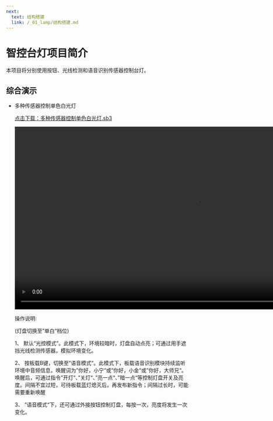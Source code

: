 ```yaml
---
next:
  text: 结构搭建
  link: /_01_lamp/结构搭建.md
---
```


# 智控台灯项目简介

本项目将分别使用按钮、光线检测和语音识别传感器控制台灯。

## 综合演示

- 多种传感器控制单色白光灯

  <a href="/tutorial/cfdsx/sb3/01/多种传感器控制单色白光灯.sb3">点击下载：多种传感器控制单色白光灯.sb3</a>

  <video src="https://dict.cfunworld.com/tutorial/%E8%A7%86%E9%A2%91/%E5%A4%A7%E5%B8%88%E5%85%84/%E6%A1%88%E4%BE%8B%E6%BC%94%E7%A4%BA/%E5%A4%9A%E7%A7%8D%E4%BC%A0%E6%84%9F%E5%99%A8%E6%8E%A7%E5%88%B6%E5%8D%95%E8%89%B2%E7%99%BD%E5%85%89%E7%81%AF.mp4" controls width="1000"></video>
  

  操作说明:

  (灯盘切换至”单白“档位)

  1、  默认“光控模式”。此模式下，环境较暗时，灯盘自动点亮；可通过用手遮挡光线检测传感器，模拟环境变化。

  2、  按板载B键，切换至”语音模式“。此模式下，板载语音识别模块持续监听环境中音频信息，唤醒词为”你好，小宁“或”你好，小金“或”你好，大师兄“。唤醒后，可通过指令”开灯“、”关灯“、”亮一点“、”暗一点“等控制灯盘开关及亮度。间隔不宜过短，可待板载蓝灯熄灭后，再发布新指令；间隔过长时，可能需要重新唤醒

  3、  ”语音模式“下，还可通过外接按钮控制灯盘，每按一次，亮度将发生一次变化。 